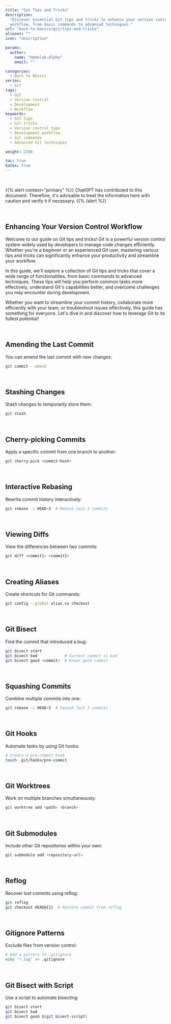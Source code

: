 ```yaml
---
title: "Git Tips and Tricks"
description:
  "Discover essential Git tips and tricks to enhance your version control
  workflow, from basic commands to advanced techniques."
url: "back-to-basics/git/tips-and-tricks"
aliases: ""
icon: "description"

params:
  author:
    name: "Homelab-Alpha"
    email: ""

categories:
  - Back to Basics
series:
  - Git
tags:
  - Git
  - Version Control
  - Development
  - Workflow
keywords:
  - Git tips
  - Git tricks
  - Version control tips
  - Development workflow
  - Git commands
  - Advanced Git techniques

weight: 2300

toc: true
katex: true
---
```


<br />

{{% alert context="primary" %}}
ChatGPT has contributed to this document. Therefore, it's advisable to treat the
information here with caution and verify it if necessary. {{% /alert %}}

<br />

## Enhancing Your Version Control Workflow

Welcome to our guide on Git tips and tricks! Git is a powerful version control
system widely used by developers to manage code changes efficiently. Whether
you're a beginner or an experienced Git user, mastering various tips and tricks
can significantly enhance your productivity and streamline your workflow.

In this guide, we'll explore a collection of Git tips and tricks that cover a
wide range of functionalities, from basic commands to advanced techniques. These
tips will help you perform common tasks more effectively, understand Git's
capabilities better, and overcome challenges you may encounter during
development.

Whether you want to streamline your commit history, collaborate more efficiently
with your team, or troubleshoot issues effectively, this guide has something for
everyone. Let's dive in and discover how to leverage Git to its fullest
potential!

<br />

## Amending the Last Commit

You can amend the last commit with new changes:

```bash
git commit --amend
```

<br />

## Stashing Changes

Stash changes to temporarily store them:

```bash
git stash
```

<br />

## Cherry-picking Commits

Apply a specific commit from one branch to another:

```bash
git cherry-pick <commit-hash>
```

<br />

## Interactive Rebasing

Rewrite commit history interactively:

```bash
git rebase -i HEAD~3  # Rebase last 3 commits
```

<br />

## Viewing Diffs

View the differences between two commits:

```bash
git diff <commit1> <commit2>
```

<br />

## Creating Aliases

Create shortcuts for Git commands:

```bash
git config --global alias.co checkout
```

<br />

## Git Bisect

Find the commit that introduced a bug:

```bash
git bisect start
git bisect bad            # Current commit is bad
git bisect good <commit>  # Known good commit
```

<br />

## Squashing Commits

Combine multiple commits into one:

```bash
git rebase -i HEAD~3  # Squash last 3 commits
```

<br />

## Git Hooks

Automate tasks by using Git hooks:

```bash
# Create a pre-commit hook
touch .git/hooks/pre-commit
```

<br />

## Git Worktrees

Work on multiple branches simultaneously:

```bash
git worktree add <path> <branch>
```

<br />

## Git Submodules

Include other Git repositories within your own:

```bash
git submodule add <repository-url>
```

<br />

## Reflog

Recover lost commits using reflog:

```bash
git reflog
git checkout HEAD@{1}  # Restore commit from reflog
```

<br />

## Gitignore Patterns

Exclude files from version control:

```bash
# Add a pattern to .gitignore
echo '*.log' >> .gitignore
```

<br />

## Git Bisect with Script

Use a script to automate bisecting:

```bash
git bisect start
git bisect bad
git bisect good $(git bisect-script)
```
